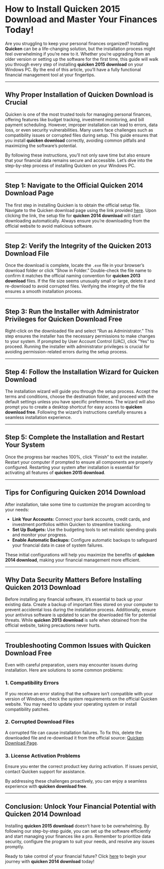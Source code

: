# How to Install **Quicken 2015 Download** and Master Your Finances Today!

Are you struggling to keep your personal finances organized? Installing **Quicken** can be a life-changing solution, but the installation process might feel overwhelming if you’re new to it. Whether you’re upgrading from an older version or setting up the software for the first time, this guide will walk you through every step of installing **quicken 2015 download** on your Windows PC. By the end of this article, you’ll have a fully functional financial management tool at your fingertips.

---

## Why Proper Installation of **Quicken Download** is Crucial

Quicken is one of the most trusted tools for managing personal finances, offering features like budget tracking, investment monitoring, and bill payment scheduling. However, improper installation can lead to errors, data loss, or even security vulnerabilities. Many users face challenges such as compatibility issues or corrupted files during setup. This guide ensures that you install **quicken download** correctly, avoiding common pitfalls and maximizing the software’s potential.

By following these instructions, you’ll not only save time but also ensure that your financial data remains secure and accessible. Let’s dive into the step-by-step process of installing Quicken on your Windows PC.

---

## Step 1: Navigate to the Official **Quicken 2014 Download** Page

The first step in installing Quicken is to obtain the official setup file. Navigate to the Quicken download page using the link provided [here](https://quicken.com/download). Upon clicking the link, the setup file for **quicken 2014 download** will start downloading automatically. Always ensure you’re downloading from the official website to avoid malicious software.

---

## Step 2: Verify the Integrity of the **Quicken 2013 Download** File

Once the download is complete, locate the `.exe` file in your browser’s download folder or click “Show in Folder.” Double-check the file name to confirm it matches the official naming convention for **quicken 2013 download** files. If the file size seems unusually small or large, delete it and re-download to avoid corrupted files. Verifying the integrity of the file ensures a smooth installation process.

---

## Step 3: Run the Installer with Administrator Privileges for **Quicken Download Free**

Right-click on the downloaded file and select “Run as Administrator.” This step ensures the installer has the necessary permissions to make changes to your system. If prompted by User Account Control (UAC), click “Yes” to proceed. Running the installer with administrator privileges is crucial for avoiding permission-related errors during the setup process.

---

## Step 4: Follow the Installation Wizard for **Quicken Download**

The installation wizard will guide you through the setup process. Accept the terms and conditions, choose the destination folder, and proceed with the default settings unless you have specific preferences. The wizard will also prompt you to create a desktop shortcut for easy access to **quicken download free**. Following the wizard’s instructions carefully ensures a seamless installation experience.

---

## Step 5: Complete the Installation and Restart Your System

Once the progress bar reaches 100%, click “Finish” to exit the installer. Restart your computer if prompted to ensure all components are properly configured. Restarting your system after installation is essential for activating all features of **quicken 2015 download**.

---

## Tips for Configuring **Quicken 2014 Download**

After installation, take some time to customize the program according to your needs:

- **Link Your Accounts:** Connect your bank accounts, credit cards, and investment portfolios within Quicken to streamline tracking.
- **Set Up Budgets:** Use the budgeting tools to set realistic spending goals and monitor your progress.
- **Enable Automatic Backups:** Configure automatic backups to safeguard your financial data in case of system failures.

These initial configurations will help you maximize the benefits of **quicken 2014 download**, making your financial management more efficient.

---

## Why Data Security Matters Before Installing **Quicken 2013 Download**

Before installing any financial software, it’s essential to back up your existing data. Create a backup of important files stored on your computer to prevent accidental loss during the installation process. Additionally, ensure your antivirus software is updated to scan the downloaded file for potential threats. While **quicken 2013 download** is safe when obtained from the official website, taking precautions never hurts.

---

## Troubleshooting Common Issues with **Quicken Download Free**

Even with careful preparation, users may encounter issues during installation. Here are solutions to some common problems:

### 1. Compatibility Errors
If you receive an error stating that the software isn’t compatible with your version of Windows, check the system requirements on the official Quicken website. You may need to update your operating system or install compatibility patches.

### 2. Corrupted Download Files
A corrupted file can cause installation failures. To fix this, delete the downloaded file and re-download it from the official source: [Quicken Download Page](https://quicken.com/download).

### 3. License Activation Problems
Ensure you enter the correct product key during activation. If issues persist, contact Quicken support for assistance.

By addressing these challenges proactively, you can enjoy a seamless experience with **quicken download free**.

---

## Conclusion: Unlock Your Financial Potential with **Quicken 2014 Download**

Installing **quicken 2015 download** doesn’t have to be overwhelming. By following our step-by-step guide, you can set up the software efficiently and start managing your finances like a pro. Remember to prioritize data security, configure the program to suit your needs, and resolve any issues promptly.

Ready to take control of your financial future? Click [here](https://quicken.com/download) to begin your journey with **quicken 2014 download** today!
